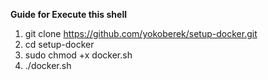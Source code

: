 **Guide for Execute this shell**

1. git clone https://github.com/yokoberek/setup-docker.git
2. cd setup-docker
3. sudo chmod +x docker.sh
4. ./docker.sh
